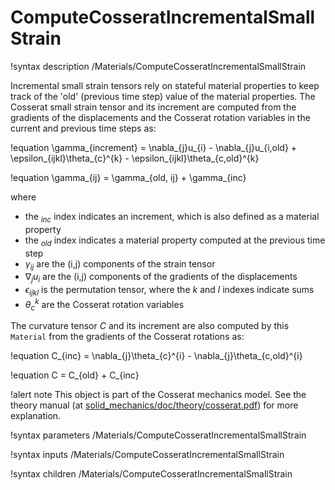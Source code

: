 # ComputeCosseratIncrementalSmallStrain

!syntax description /Materials/ComputeCosseratIncrementalSmallStrain

Incremental small strain tensors rely on stateful material properties to keep track of the 'old' (previous time step)
value of the material properties.
The Cosserat small strain tensor and its increment are computed from the gradients of the displacements and
the Cosserat rotation variables in the current and previous time steps as:

!equation
\gamma_{increment} = \nabla_{j}u_{i} - \nabla_{j}u_{i,old} + \epsilon_{ijkl}\theta_{c}^{k} - \epsilon_{ijkl}\theta_{c,old}^{k}

!equation
\gamma_{ij} = \gamma_{old, ij} + \gamma_{inc}

where

- the $_{inc}$ index indicates an increment, which is also defined as a material property
- the $_{old}$ index indicates a material property computed at the previous time step
- $\gamma_{ij}$ are the (i,j) components of the strain tensor
- $\nabla_{j}u_{i}$ are the  (i,j) components of the gradients of the displacements
- $\epsilon_{ijkl}$ is the permutation tensor, where the $k$ and $l$ indexes indicate sums
- $\theta_{c}^{k}$ are the Cosserat rotation variables

The curvature tensor $C$ and its increment are also computed by this `Material` from the gradients of the Cosserat rotations as:

!equation
C_{inc} = \nabla_{j}\theta_{c}^{i} - \nabla_{j}\theta_{c,old}^{i}

!equation
C = C_{old} + C_{inc}

!alert note
This object is part of the Cosserat mechanics model. See the theory manual (at [solid_mechanics/doc/theory/cosserat.pdf](https://github.com/idaholab/moose/modules/solid_mechanics/doc/theory/cosserat.pdf))
for more explanation.

!syntax parameters /Materials/ComputeCosseratIncrementalSmallStrain

!syntax inputs /Materials/ComputeCosseratIncrementalSmallStrain

!syntax children /Materials/ComputeCosseratIncrementalSmallStrain
